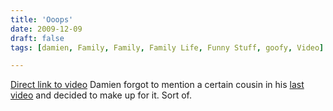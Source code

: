 ```yaml
---
title: 'Ooops'
date: 2009-12-09
draft: false
tags: [damien, Family, Family, Family Life, Funny Stuff, goofy, Video]

---
```


[Direct link to video](http://vimeo.com/8069536) Damien forgot to mention a certain cousin in his [last video](http://www.mennoboy.com/damien/2009/12/04/learning-to-speak-like-a-2-5-year-old/) and decided to make up for it. Sort of.